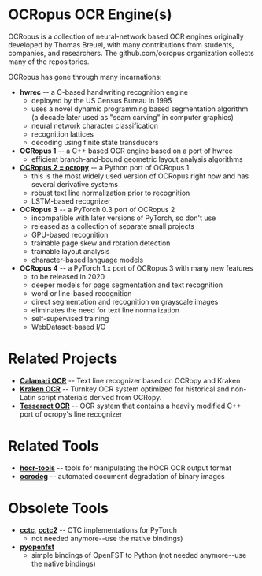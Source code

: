 # OCRopus OCR Engine(s)

OCRopus is a collection of neural-network based OCR engines originally developed by Thomas Breuel, with many contributions from students, companies, and researchers. The github.com/ocropus organization collects many of the repositories.

OCRopus has gone through many incarnations:

- **hwrec** -- a C-based handwriting recognition engine
  - deployed by the US Census Bureau in 1995
  - uses a novel dynamic programming based segmentation algorithm (a decade later used as "seam carving" in computer graphics)
  - neural network character classification
  - recognition lattices
  - decoding using finite state transducers
- **OCRopus 1** -- a C++ based OCR engine based on a port of hwrec
  - efficient branch-and-bound geometric layout analysis algorithms
- **[OCRopus 2 = ocropy](https://github.com/ocropus/ocropy)** -- a Python port of OCRopus 1
  - this is the most widely used version of OCRopus right now and has several derivative systems
  - robust text line normalization prior to recognition
  - LSTM-based recognizer
- **OCRopus 3** -- a PyTorch 0.3 port of OCRopus 2
  - incompatible with later versions of PyTorch, so don't use
  - released as a collection of separate small projects
  - GPU-based recognition
  - trainable page skew and rotation detection
  - trainable layout analysis
  - character-based language models
- **OCRopus 4** -- a PyTorch 1.x port of OCRopus 3 with many new features
  - to be released in 2020
  - deeper models for page segmentation and text recognition
  - word or line-based recognition
  - direct segmentation and recognition on grayscale images
  - eliminates the need for text line normalization
  - self-supervised training
  - WebDataset-based I/O
  
# Related Projects

- **[Calamari OCR](http://github.com/Calamari-OCR/calamari)** --  Text line recognizer based on OCRopy and Kraken
- **[Kraken OCR](github.com/mittagessen/kraken)** --  Turnkey OCR system optimized for historical and non-Latin script materials derived from OCRopy.
- **[Tesseract OCR](https://github.com/tesseract-ocr)** -- OCR system that contains a heavily modified C++ port of ocropy's line recognizer

# Related Tools

- **[hocr-tools](http://github.com/ocropus/hocr-tools)** -- tools for manipulating the hOCR OCR output format
- **[ocrodeg](http://github.com/ocropus/ocrodeg)** -- automated document degradation of binary images

# Obsolete Tools
  
- **[cctc](https://github.com/ocropus/cctc)**, **[cctc2](https://github.com/ocropus/cctc2)** -- CTC implementations for PyTorch 
  - not needed anymore--use the native bindings)
- **[pyopenfst](https://github.com/ocropus/pyopenfst)**
  - simple bindings of OpenFST to Python (not needed anymore--use the native bindings)
